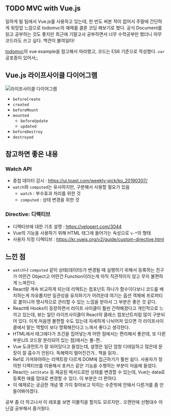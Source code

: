 ## TODO MVC with Vue.js

일하게 될 팀에서 Vue.js를 사용하고 있는데, 한 번도 써본 적이 없어서 주말에 간단하게 워밍업 느낌으로 todomvc의 예제를 클론 코딩 해보기로 했다. 공식 Document를 읽고 공부하는 것도 좋지만 최근에 기말고사 공부하면서 너무 수학공부만 했더니 아무 코드라도 쓰고 싶다. 백견이 불여일타!

[todomvc](https://github.com/tastejs/todomvc/tree/master/examples/vue)의 vue example을 참고해서 따라했고, 코드는 ES6 기준으로 작성했다. `var` 공포증이 있어서;;

## Vue.js 라이프사이클 다이어그램
![라이프사이클 다이어그램](https://kr.vuejs.org/images/lifecycle.png)

* `beforeCreate`
* `created`
* `beforeMount`
* `mounted`
    * `beforeUpdate`
    * `updated`
* `beforeDestroy`
* `destroyed`

## 참고하면 좋은 내용
### Watch API
* 중첩 데이터 감시 : https://ui.toast.com/weekly-pick/ko_20190307/
* `watch`와 `computed`는 유사하지만, 구분해서 사용할 필요가 있음
    * `watch` : 부수효과 처리를 위한 것
    * `computed` : 상태 변경을 위한 것

### Directive: 디렉티브
* 디렉티브에 대한 기초 설명 : https://velopert.com/3044
* Vue의 기능을 사용하기 위해 HTML 태그에 들어가는 속성으로 `v-*`의 형태
* 사용자 지정 디렉티브 : https://kr.vuejs.org/v2/guide/custom-directive.html

## 느낀 점
* `watch`나 `computed` 같이 상태(데이터)가 변경될 때 실행하기 위해서 등록하는 친구가 어떤건 Object고 어떤건 Function이라는게 아직 직관적이지 않고 무지 불편하게 느껴진다.
* React랑 계속 비교하게 되는데 리액트는 컴포넌트 하나가 함수이다보니 코드를 배치하는게 자유롭지만 일관성을 유지하기가 어려운데 여기는 옵션 객체에 프로퍼티로 붙이니까 명시적으로 관리할 수 있는 느낌을 받아서 그 부분은 좋은 것 같다.
* React에 Hooks이 등장하면서 라이프 사이클이 훨씬 간략해졌다고 개인적으로 느끼고 있는데, 뷰는 일단 라이프사이클이 React의 클래스 컴포넌트처럼 많이 구분되어 있다. 이게 처음엔 불편할 수도 있는데 자세하게 나뉘어져 있으면 각 라이프사이클에서 맡는 역할이 보다 명확해진다고 느껴서 좋다고 생각한다.
* HTML에서 태그에다가 조건을 집어넣는게 어떤 점에서는 편리해서 좋은데, 또 다른 부분(JS 코드랑 분리되어 있는 점)에서는 불-편.. 
* Vue 도큐먼트가 잘 되어있다고 들었는데, 설명은 일단 엄청 디테일하고 많은데 문장이 잘 흡수가 안된다. 독해력이 떨어진건가.. 책을 읽자..
* Ref로 가져와야하는 리액트랑 다르게 DOM에 접근하기가 훨씬 쉽다. 사용자가 정의한 디렉티브를 이용해서 포커스 같은 기능을 수행하는 부분이 마음에 들었다.
* React는 `setState` 등 제공된 메서드로만 상태를 변경할 수 있는데, Vue는 data로 등록한 애를 맘대로 변경할 수 있다. 이 부분은 더 편하다.
* 이 예제로는 궁금한 개념 몇 가지 찾아보고 익히는 수준밖에 안돼서 다른거를 좀 만들어봐야겠다.

공부 좀 더 하고나서 이 레포를 보면 이불킥을 할지도 모르지만.. 오랜만에 선형대수 아닌걸 공부해서 즐거웠다.
